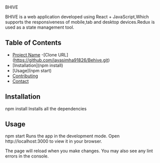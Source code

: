  BHIVE

BHIVE is a web application developed using React + JavaScript,Which supports the responsiveness of mobile,tab and desktop devices.Redux is used as a state management tool.

## Table of Contents

- [Project Name](Behive)
-[Clone URL] (https://github.com/jayasimha91826/Behive.git)
- [Installation](npm install)
- [Usage](npm start)
- [Contributing](JayaSimha)
- [Contact](9182692947)

## Installation
npm install
Installs all the dependencies
## Usage
npm start
Runs the app in the development mode.
Open http://localhost:3000 to view it in your browser.

The page will reload when you make changes.
You may also see any lint errors in the console.
